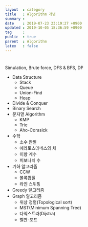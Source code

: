 ```yaml
---
layout  : category
title   : Algorithm 개념
summary : 
date    : 2019-07-23 23:19:27 +0900
updated : 2019-10-05 18:36:59 +0900
tag     : 
public  : true
parent  : Algorithm
latex   : false
---
```


#
Simulation, Brute force, DFS & BFS, DP

* Data Structure
	* Stack
	* Queue
	* Union-Find
	* Heap 
* Divide & Conquer
* Binary Search
* 문자열 Algorithm
	* KMP
	* Trie
	* Aho-Corasick
* 수학
	* 소수 판별
	* 에라토스테네스의 체
	* 이항 계수
	* 피보나치 수
* 기하 알고리즘
	* CCW
	* 볼록껍질
	* 라인 스위핑
* Greedy 알고리즘
* Graph 알고리즘
	* 위상 정렬(Topological sort)
	* MST(Minimum Spanning Tree)
	* 다익스트라(Dijstra)
	* 벨만-포드
